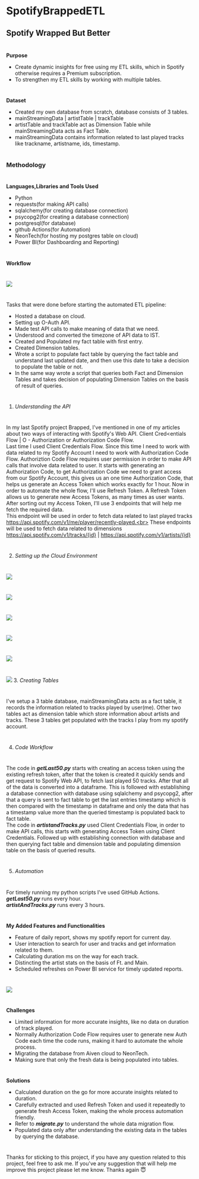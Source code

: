 # SpotifyBrappedETL
## Spotify Wrapped But Better
#
**Purpose**
- Create dynamic insights for free using my ETL skills, which in Spotify otherwise requires a Premium subscription.
- To strengthen my ETL skills by working with multiple tables.
#
**Dataset**
- Created my own database from scratch, database consists of 3 tables.
- mainStreamingData | artistTable | trackTable
- artistTable and trackTable act as Dimension Table while mainStreamingData acts as Fact Table.
- mainStreamingData contains information related to last played tracks like trackname, artistname, ids, timestamp.
#
### **Methodology**
#
**Languages,Libraries and Tools Used**
- Python
- requests(for making API calls)
- sqlalchemy(for creating database connection)
- psycopg2(for creating a database connection)
- postgresql(for database)
- github Actions(for Automation)
- NeonTech(for hosting my postgres table on cloud)
- Power BI(for Dashboarding and Reporting)
#
**Workflow**
#
![](https://github.com/gauraVwrites/SpotifyBrappedETL/blob/main/images/Screenshot%202025-02-18%20124533.png)<br>
#
Tasks that were done before starting the automated ETL pipeline:
- Hosted a database on cloud.
- Setting up O-Auth API.
- Made test API calls to make meaning of data that we need.
- Understood and converted the timezone of API data to IST.
- Created and Populated my fact table with first entry.
- Created Dimension tables.
- Wrote a script to populate fact table by querying the fact table and understand last updated date, and then use this date to take a decision to populate the table or not.
- In the same way wrote a script that queries both Fact and Dimension Tables and takes decision of populating Dimension Tables on the basis of result of queries.
#
1. *Understanding the API*<br>
#
In my last Spotify project Brapped, I've mentioned in one of my articles about two ways of interacting with Spotify's Web API. Client Cred<entials Flow | O - Authorization or Authorization Code Flow. <br>
Last time I used Client Credentials Flow. Since this time I need to work with data related to my Spotify Account I need to work with Authorization Code Flow. Authoriztion Code Flow requires user permission in order to make API calls that involve data related to user. It starts with generating an Authorization Code, to get Authorization Code we need to grant access from our Spotify Account, this gives us an one time Authorization Code, that helps us generate an Access Token which works exactly for 1 hour. Now in order to automate the whole flow, I'll use Refresh Token. A Refresh Token allows us to generate new Access Tokens, as many times as user wants.<br>
After sorting out my Access Token, I'll use 3 endpoints that will help me fetch the required data.<br>
This endpoint will be used in order to fetch data related to last played tracks https://api.spotify.com/v1/me/player/recently-played.<br>
These endpoints will be used to fetch data related to dimensions https://api.spotify.com/v1/tracks/{id} | https://api.spotify.com/v1/artists/{id}<br>
#
2. *Setting up the Cloud Environment*<br>
#
![](https://github.com/gauraVwrites/SpotifyBrappedETL/blob/main/images/Screenshot%202025-02-18%20125151.png)
#
![](https://github.com/gauraVwrites/SpotifyBrappedETL/blob/main/images/Screenshot%202025-02-18%20125302.png)
#
![](https://github.com/gauraVwrites/SpotifyBrappedETL/blob/main/images/Screenshot%202025-02-18%20125337.png)
#
![](https://github.com/gauraVwrites/SpotifyBrappedETL/blob/main/images/Screenshot%202025-02-18%20125659.png)
#
![](https://github.com/gauraVwrites/SpotifyBrappedETL/blob/main/images/Screenshot%202025-02-18%20125732.png)
#
![](https://github.com/gauraVwrites/SpotifyBrappedETL/blob/main/images/Screenshot%202025-02-18%20125939.png)
3. *Creating Tables*<br>
#
I've setup a 3 table database, mainStreamingData acts as a fact table, it records the information related to tracks played by user(me). Other two tables act as dimension table which store information about artists and tracks. These 3 tables get populated with the tracks I play from my spotify account.<br>
#
4. *Code Workflow*<br>
#
The code in ***getLast50.py*** starts with creating an access token using the existing refresh token, after that the token is created it quickly sends and get request to Spotify Web API, to fetch last played 50 tracks. After that all of the data is converted into a dataframe. This is followed with establishing a database connection with database using sqlalchemy and psycopg2, after that a query is sent to fact table to get the last entries timestamp which is then compared with the timestamp in dataframe and only the data that has a timestamp value more than the queried timestamp is populated back to fact table.<br>
The code in ***artistandTracks.py*** used Client Credentials Flow, in order to make API calls, this starts with generating Access Token using Client Credentials. Followed up with establishing connection with database and then querying fact table and dimension table and populating dimension table on the basis of queried results.<br>
#
5. *Automation*<br>
#
For timely running my python scripts I've used GitHub Actions.<br>
***getLast50.py*** runs every hour.<br>
***artistAndTracks.py*** runs every 3 hours.<br>
#
**My Added Features and Functionalities**
- Feature of daily report, shows my spotify report for current day.
- User interaction to search for user and tracks and get information related to them.
- Calculating duration ms on the way for each track.
- Distincting the artist stats on the basis of Ft. and Main.
- Scheduled refreshes on Power BI service for timely updated reports.
#
![](https://github.com/gauraVwrites/SpotifyBrappedETL/blob/main/images/Screenshot%202025-02-21%20135330.png)
#
**Challenges**<br>
- Limited information for more accurate insights, like no data on duration of track played.
- Normally Authorization Code Flow requires user to generate new Auth Code each time the code runs, making it hard to automate the whole process.
- Migrating the database from Aiven cloud to NeonTech.
- Making sure that only the fresh data is being populated into tables.
#
**Solutions**<br>
- Calculated duration on the go for more accurate insights related to duration.
- Carefully extracted and used Refresh Token and used it repeatedly to generate fresh Access Token, making the whole process automation friendly.
- Refer to ***migrate.py*** to understand the whole data migration flow.
- Populated data only after understanding the existing data in the tables by querying the database.
#
Thanks for sticking to this project, if you have any question related to this project, feel free to ask me. If you've any suggestion that will help me improve this project please let me know. Thanks again 😇


